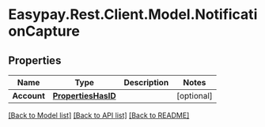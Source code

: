 # Easypay.Rest.Client.Model.NotificationCapture

## Properties

Name | Type | Description | Notes
------------ | ------------- | ------------- | -------------
**Account** | [**PropertiesHasID**](PropertiesHasID.md) |  | [optional] 

[[Back to Model list]](../README.md#documentation-for-models) [[Back to API list]](../README.md#documentation-for-api-endpoints) [[Back to README]](../README.md)

